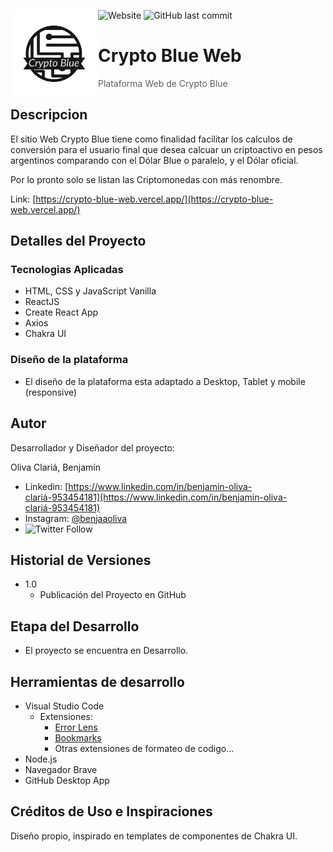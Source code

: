 ![Website](https://img.shields.io/website?up_message=online&url=https://crypto-blue-web.vercel.app/)
![GitHub last commit](https://img.shields.io/github/last-commit/BenjaOliva/Crypto-Blue-Web?label=Ultimo%20Commit)
<img width="140px" src="src/assets/Crypto-Blue-logo.png" align="left" />

# Crypto Blue Web

>Plataforma Web de Crypto Blue

## Descripcion

El sitio Web Crypto Blue tiene como finalidad facilitar los calculos de conversión para el usuario final que desea calcuar un criptoactivo en pesos argentinos comparando con el Dólar Blue o paralelo, y el Dólar oficial.

Por lo pronto solo se listan las Criptomonedas con más renombre.

Link: [https://crypto-blue-web.vercel.app/](https://crypto-blue-web.vercel.app/)

## Detalles del Proyecto

### Tecnologias Aplicadas

* HTML, CSS y JavaScript Vanilla
* ReactJS
* Create React App
* Axios
* Chakra UI

### Diseño de la plataforma

* El diseño de la plataforma esta adaptado a Desktop, Tablet y mobile (responsive)

## Autor

Desarrollador y Diseñador del proyecto:

Oliva Clariá, Benjamín  
* Linkedin: [https://www.linkedin.com/in/benjamin-oliva-clariá-953454181](https://www.linkedin.com/in/benjamin-oliva-clariá-953454181)
* Instagram: [@benjaaoliva](https://instagram.com/benjaaoliva/)
* ![Twitter Follow](https://img.shields.io/twitter/follow/benjaa_20?style=social)

## Historial de Versiones

* 1.0
    * Publicación del Proyecto en GitHub

## Etapa del Desarrollo

* El proyecto se encuentra en Desarrollo.

## Herramientas de desarrollo

* Visual Studio Code
    * Extensiones:
        * [Error Lens](https://marketplace.visualstudio.com/items?itemName=usernamehw.errorlens)
        * [Bookmarks](https://marketplace.visualstudio.com/items?itemName=alefragnani.Bookmarks)
        * Otras extensiones de formateo de codigo...
* Node.js
* Navegador Brave
* GitHub Desktop App

## Créditos de Uso e Inspiraciones

Diseño propio, inspirado en templates de componentes de Chakra UI.
